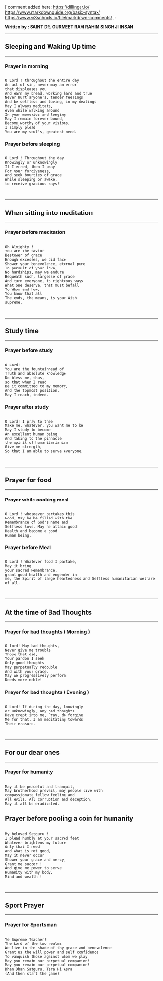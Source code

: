 [
comment added here:
https://dillinger.io/
https://www.markdownguide.org/basic-syntax/
https://www.w3schools.io/file/markdown-comments/
]:

**Written by : SAINT DR. GURMEET RAM RAHIM SINGH JI INSAN**
&nbsp;

---
## Sleeping and Waking Up time
---

### Prayer in morning

```

O Lord ! throughout the entire day
An act of sin, never may an error
that displeases you
And earn my bread, working hard and true
Never hurt anyone's, tender feelings
And be selfless and loving, in my dealings
May I always meditate,
even while walking around
In your memories and longing
May I remain forever bound,
Become worthy of your visions,
I simply plead
You are my soul's, greatest need.

```

### Prayer before sleeping

```

O Lord ! Throughout the day
Knowingly or unknowingly
If I erred, then I pray
For your forgiveness,
and seek bounties of grace
While sleeping or awake,
to receive gracious rays!

```

&nbsp;

---
## When sitting into meditation
---

### Prayer before meditation

```

Oh Almighty !
You are the savior
Bestower of grace
Enough excesses, we did face
Shower your benevolence, eternal pure
In pursuit of your love,
No hardships, may we endure
Bequeath such, largesse of grace
And turn everyone, to righteous ways
What one deserve, that must befall
To Whom and how,
You know that all
The ends, the means, is your Wish
supreme.

```

&nbsp;

---
## Study time
---

### Prayer before study

```

O Lord!
You are the fountainhead of
Truth and absolute knowledge
Do bless me, thus,
so that when I read
Be it committed to my memory,
And the topmost position,
May I reach, indeed.

```

### Prayer after study

```

O Lord! I pray to thee
Make me, whatever, you want me to be
May I study to become
An excellent human being
And taking to the pinnacle
the spirit of humanitarianism
Give me strength,
So that I am able to serve everyone.

```

&nbsp;

---
## Prayer for food
---

### Prayer while cooking meal

```

O Lord ! whosoever partakes this
Food, May he be filled with the
Remembrance of God's name and
Selfless love. May he attain good
Health and become a good
Human being.

```

### Prayer before Meal

```

O Lord ! Whatever food I partake,
May it bring
your sacred Remembrance,
grant good health and engender in
me, the Spirit of large heartedness and Selfless humanitarian welfare
of all.

```

&nbsp;

---
## At the time of Bad Thoughts
---

### Prayer for bad thoughts ( Morning )

```

O lord! May bad thoughts,
Never give me trouble
Those that did,
Your pardon I seek
Only good thoughts
May perpetually redouble
And with your grace,
May we progressively perform
Deeds more noble!

```

### Prayer for bad thoughts ( Evening )

```

O Lord! If during the day, knowingly
or unknowingly, any bad thoughts
Have crept into me, Pray, do forgive
Me for that. I am meditating towards
Their erasure.

```

&nbsp;

---
## For our dear ones
---

### Prayer for humanity

```

May it be peaceful and tranquil,
May brotherhood prevail, may people live with
compassionate fellow feeling and
All evils, All corruption and deception,
May it all be eradicated.

```

## Prayer before pooling a coin for humanity

```

My beloved Satguru !
I plead humbly at your sacred feet
Whatever brightens my future
Only that I need
and what is not good,
May it never occur
Shower your grace and mercy,
Grant me succor !
And give me power to serve
Humanity with my body,
Mind and wealth !

```

&nbsp;

---
## Sport Prayer
---

### Prayer for Sportsman

```

Ye Supreme Teacher!
The Lord of the two realms
We live in the shade of thy grace and benevolence
Grant us the will power and self confidence
To vanquish those against whom we play
May you remain our perpetual companion!
May you remain our perpetual companion!
Dhan Dhan Satguru, Tera Hi Asra
(And then start the game)

```